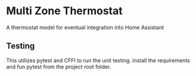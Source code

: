 # Multi Zone Thermostat
A thermostat model for eventual integration into Home Assistant

## Testing
This utilizes pytest and CFFI to run the unit testing. install the requirements and fun pytest from the project root folder.